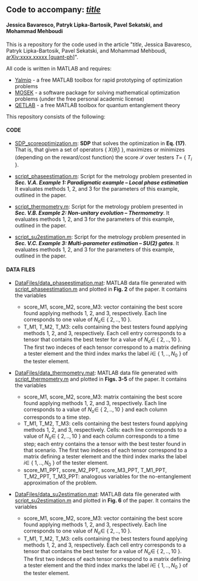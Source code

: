 ## Code to accompany: *[title](https://arxiv.org/abs/xxxx.xxxxx)*
#### Jessica Bavaresco, Patryk Lipka-Bartosik, Pavel Sekatski, and Mohammad Mehboudi

This is a repository for the code used in the article "*title*, Jessica Bavaresco, Patryk Lipka-Bartosik, Pavel Sekatski, and Mohammad Mehboudi, [arXiv:xxxx.xxxxx [quant-ph]](https://arxiv.org/abs/xxxx.xxxxx)".

All code is written in MATLAB and requires:
- [Yalmip](https://yalmip.github.io) - a free MATLAB toolbox for rapid prototyping of optimization problems
- [MOSEK](https://www.mosek.com) - a software package for solving mathematical optimization problems (under the free personal academic license)
- [QETLAB](http://www.qetlab.com/) - a free MATLAB toolbox for quantum entanglement theory

This repository consists of the following:

#### CODE

- [SDP_scoreoptimization.m](https://github.com/jessicabavaresco/singleshot-bayesian-estimation/blob/main/SDP_scoreoptimization.m):
**SDP** that solves the optimization in **Eq. (17)**. That is, that given a set of operators { $X(\hat{\theta}_i)$ }, maximizes or minimizes (depending on the reward/cost function) the score $\mathcal{S}$ over testers $T=$ { $T_i$ }.

- [script_phaseestimation.m](https://github.com/jessicabavaresco/singleshot-bayesian-estimation/blob/main/script_phaseestimation.m):
Script for the metrology problem presented in ***Sec. V.A. Example 1: Paradigmatic example – Local phase estimation*** It evaluates methods 1, 2, and 3 for the parameters of this example, outlined in the paper.

- [script_thermometry.m](https://github.com/jessicabavaresco/singleshot-bayesian-estimation/blob/main/script_thermometry.m):
Script for the metrology problem presented in ***Sec. V.B. Example 2: Non-unitary evolution – Thermometry***. It evaluates methods 1, 2, and 3 for the parameters of this example, outlined in the paper.

- [script_su2estimation.m](https://github.com/jessicabavaresco/singleshot-bayesian-estimation/blob/main/script_su2estimation.m):
Script for the metrology problem presented in ***Sec. V.C. Example 3: Multi-parameter estimation – SU(2) gates***. It evaluates methods 1, 2, and 3 for the parameters of this example, outlined in the paper.

#### DATA FILES

- [DataFiles/data_phaseestimation.mat](https://github.com/jessicabavaresco//singleshot-bayesian-estimation/blob/main/DataFiles/data_phaseestimation.mat):
MATLAB data file generated with [script_phaseestimation.m](https://github.com/jessicabavaresco/singleshot-bayesian-estimation/blob/main/script_phaseestimation.m) and plotted in **Fig. 2** of the paper. It contains the  variables
  - score_M1, score_M2, score_M3: vector containing the best score found applying methods 1, 2, and 3, respectively. Each line corresponds to one value of $N_o\in$ { $2,..,10$ }.
  - T_M1, T_M2, T_M3: cells containing the best testers found applying methods 1, 2, and 3, respectively. Each cell entry corresponds to a tensor that contains the best tester for a value of $N_o\in$ { $2,..,10$ }. The first two indeces of each tensor correspond to a matrix defining a tester element and the third index marks the label $i\in$ { $1,..,N_0$ } of the tester element. 

- [DataFiles/data_thermometry.mat](https://github.com/jessicabavaresco//singleshot-bayesian-estimation/blob/main/DataFiles/data_thermometry.mat):
MATLAB data file generated with [script_thermometry.m](https://github.com/jessicabavaresco/singleshot-bayesian-estimation/blob/main/script_thermometry.m) and plotted in **Figs. 3-5** of the paper. It contains the variables
   - score_M1, score_M2, score_M3: matrix containing the best score found applying methods 1, 2, and 3, respectively. Each line corresponds to a value of $N_o\in$ { $2,..,10$ } and each column corresponds to a time step.
  - T_M1, T_M2, T_M3: cells containing the best testers found applying methods 1, 2, and 3, respectively. Cells: each line corresponds to a value of $N_o\in$ { $2,..,10$ } and each column corresponds to a time step; each entry contains the a tensor with the best tester found in that scenario. The first two indeces of each tensor correspond to a matrix defining a tester element and the third index marks the label $i\in$ { $1,..,N_0$ } of the tester element.
  - score_M1_PPT, score_M2_PPT, score_M3_PPT, T_M1_PPT, T_M2_PPT, T_M3_PPT: analogous variables for the no-entanglement approximation of the problem.

- [DataFiles/data_su2estimation.mat](https://github.com/jessicabavaresco//singleshot-bayesian-estimation/blob/main/DataFiles/data_su2estimation.mat):
MATLAB data file generated with [script_su2estimation.m](https://github.com/jessicabavaresco/singleshot-bayesian-estimation/blob/main/script_su2estimation.m) and plotted in **Fig. 6** of the paper. It contains the variables
  - score_M1, score_M2, score_M3: vector containing the best score found applying methods 1, 2, and 3, respectively. Each line corresponds to one value of $N_o\in$ { $2,..,10$ }.
  - T_M1, T_M2, T_M3: cells containing the best testers found applying methods 1, 2, and 3, respectively. Each cell entry corresponds to a tensor that contains the best tester for a value of $N_o\in$ { $2,..,10$ }. The first two indeces of each tensor correspond to a matrix defining a tester element and the third index marks the label $i\in$ { $1,..,N_0$ } of the tester element. 


